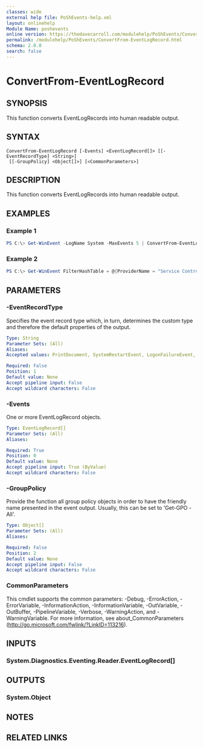 ```yaml
---
classes: wide
external help file: PoShEvents-help.xml
layout: onlinehelp
Module Name: poshevents
online version: https://thedavecarroll.com/modulehelp/PoShEvents/ConvertFrom-EventLogRecord.html
permalink: /modulehelp/PoShEvents/ConvertFrom-EventLogRecord.html
schema: 2.0.0
search: false
---
```


# ConvertFrom-EventLogRecord

## SYNOPSIS
This function converts EventLogRecords into human readable output.

## SYNTAX

```
ConvertFrom-EventLogRecord [-Events] <EventLogRecord[]> [[-EventRecordType] <String>]
 [[-GroupPolicy] <Object[]>] [<CommonParameters>]
```

## DESCRIPTION
This function converts EventLogRecords into human readable output.

## EXAMPLES

### Example 1
```powershell
PS C:\> Get-WinEvent -LogName System -MaxEvents 5 | ConvertFrom-EventLogRecord
```

### Example 2
```powershell
PS C:\> Get-WinEvent FilterHashTable = @{ProviderName = "Service Control Manager"} -MaxEvents 5 | ConvertFrom-EventLogRecord -EventRecordType ServiceEvent
```

## PARAMETERS

### -EventRecordType
Specifies the event record type which, in turn, determines the custom type and therefore the default properties of the output.

```yaml
Type: String
Parameter Sets: (All)
Aliases:
Accepted values: PrintDocument, SystemRestartEvent, LogonFailureEvent, OSVersionFromEvent, RemoteLogonEvent, ServiceEvent, GPOProcessingEvent, KMSClientEvent, KMSHostEvent, KMSHostLicenseCheckEvent

Required: False
Position: 1
Default value: None
Accept pipeline input: False
Accept wildcard characters: False
```

### -Events
One or more EventLogRecord objects.

```yaml
Type: EventLogRecord[]
Parameter Sets: (All)
Aliases:

Required: True
Position: 0
Default value: None
Accept pipeline input: True (ByValue)
Accept wildcard characters: False
```

### -GroupPolicy
Provide the function all group policy objects in order to have the friendly name presented in the event output. Usually, this can be set to 'Get-GPO -All'.

```yaml
Type: Object[]
Parameter Sets: (All)
Aliases:

Required: False
Position: 2
Default value: None
Accept pipeline input: False
Accept wildcard characters: False
```

### CommonParameters
This cmdlet supports the common parameters: -Debug, -ErrorAction, -ErrorVariable, -InformationAction, -InformationVariable, -OutVariable, -OutBuffer, -PipelineVariable, -Verbose, -WarningAction, and -WarningVariable. For more information, see about_CommonParameters (http://go.microsoft.com/fwlink/?LinkID=113216).

## INPUTS

### System.Diagnostics.Eventing.Reader.EventLogRecord[]

## OUTPUTS

### System.Object

## NOTES

## RELATED LINKS
